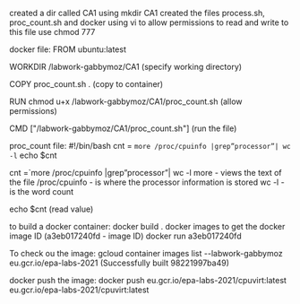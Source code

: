 created a dir called CA1 using mkdir CA1
created the files process.sh, proc_count.sh and docker using vi <filename> 
to allow permissions to read and write to this file use chmod 777

docker file:
FROM ubuntu:latest 

WORKDIR /labwork-gabbymoz/CA1 (specify working directory)

COPY proc_count.sh . (copy to container)

RUN chmod u+x /labwork-gabbymoz/CA1/proc_count.sh (allow permissions)

CMD ["/labwork-gabbymoz/CA1/proc_count.sh"] (run the file)

proc_count file:
#!/bin/bash 
cnt = `more /proc/cpuinfo |grep”processor”| wc -l`
echo $cnt



cnt =`more /proc/cpuinfo |grep”processor”| wc -l
more - views the text of the file
/proc/cpuinfo - is where the processor information is stored
wc -l - is the word count

echo $cnt (read value)

to build a docker container:
docker build .
docker images to get the docker image ID (a3eb017240fd - image ID)
docker run a3eb017240fd
 
To check ou the image:
gcloud container images list --labwork-gabbymoz eu.gcr.io/epa-labs-2021
(Successfully built 98221997ba49)

docker push the image:
docker push eu.gcr.io/epa-labs-2021/cpuvirt:latest
eu.gcr.io/epa-labs-2021/cpuvirt:latest


